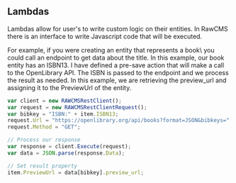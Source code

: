 ## Lambdas

Lambdas allow for user's to write custom logic on their entities. In RawCMS there is an interface to write Javascript code that will be executed.

For example, if you were creating an entity that represents a book\ you could call an endpoint to get data about the title. In this example, our book entity has an ISBN13. I have defined a pre-save action that will make a call to the OpenLibrary API. The ISBN is passed to the endpoint and we process the result as needed. In this example, we are retrieving the preview_url and assigning it to the PreviewUrl of the entity.

```js
var client = new RAWCMSRestClient();
var request = new RAWCMSRestClientRequest();
var bibkey = "ISBN:" + item.ISBN13;
request.Url = "https://openlibrary.org/api/books?format=JSON&bibkeys=" + bibkey;
request.Method = "GET";

// Process our response
var response = client.Execute(request);
var data = JSON.parse(response.Data);

// Set result property
item.PreviewUrl = data[bibkey].preview_url;
```
